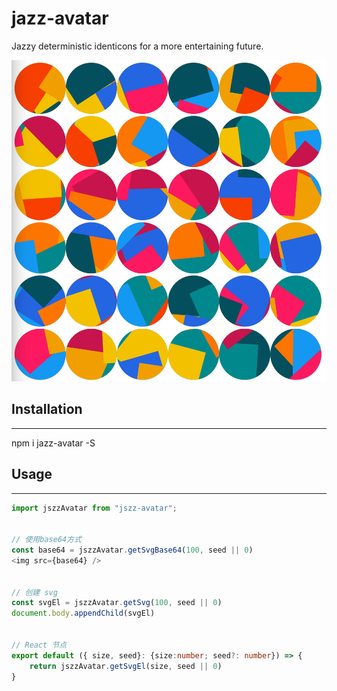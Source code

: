 # jazz-avatar
Jazzy deterministic identicons for a more entertaining future.

![example](./example.png)

## Installation

---

npm i jazz-avatar -S


## Usage

--- 

```typescript
import jszzAvatar from "jszz-avatar";


// 使用base64方式
const base64 = jszzAvatar.getSvgBase64(100, seed || 0)
<img src={base64} />


// 创建 svg 
const svgEl = jszzAvatar.getSvg(100, seed || 0)
document.body.appendChild(svgEl)


// React 节点
export default ({ size, seed}: {size:number; seed?: number}) => {
    return jszzAvatar.getSvgEl(size, seed || 0)
}


```


